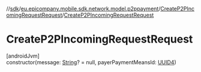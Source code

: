 //[sdk](../../../index.md)/[eu.epicompany.mobile.sdk.network.model.p2ppayment](../index.md)/[CreateP2PIncomingRequestRequest](index.md)/[CreateP2PIncomingRequestRequest](-create-p2-p-incoming-request-request.md)

# CreateP2PIncomingRequestRequest

[androidJvm]\
constructor(message: [String](https://kotlinlang.org/api/latest/jvm/stdlib/kotlin/-string/index.html)? = null, payerPaymentMeansId: [UUID4](../../eu.epicompany.mobile.android.datatypes/index.md#229649042%2FClasslikes%2F462465411))
